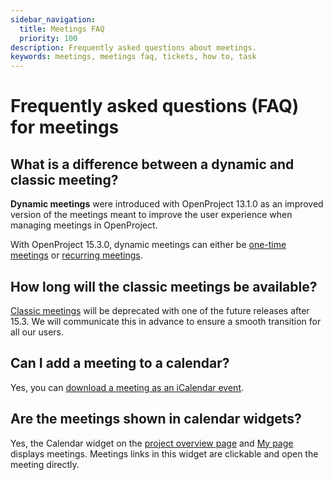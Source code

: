 ```yaml
---
sidebar_navigation:
  title: Meetings FAQ
  priority: 100
description: Frequently asked questions about meetings.
keywords: meetings, meetings faq, tickets, how to, task
---
```


# Frequently asked questions (FAQ) for meetings

## What is a difference between a dynamic and classic meeting?

**Dynamic meetings** were introduced with OpenProject 13.1.0 as an improved version of the meetings meant to improve the user experience when managing meetings in OpenProject.

With OpenProject 15.3.0, dynamic meetings can either be [one-time meetings](../one-time-meetings) or [recurring meetings](../recurring-meetings). 

## How long will the classic meetings be available?

[Classic meetings](../classic-meetings) will be deprecated with one of the future releases after 15.3. We will communicate this in advance to ensure a smooth transition for all our users.

## Can I add a meeting to a calendar?

Yes, you can [download a meeting as an iCalendar event](../one-time-meetings/#download-a-meeting-as-an-icalendar-event).

## Are the meetings shown in calendar widgets?

Yes, the Calendar widget on the [project overview page](../../project-overview/#calendar-widget) and [My page](../../../getting-started/my-page/#add-widgets) displays meetings. Meetings links in this widget are clickable and open the meeting directly.
